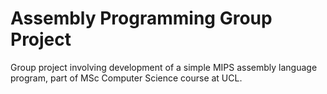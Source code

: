 # Assembly Programming Group Project
Group project involving development of a simple MIPS assembly language program, part of MSc Computer Science course at UCL.

